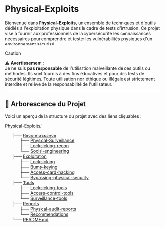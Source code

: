 # Physical-Exploits

Bienvenue dans **Physical-Exploits**, un ensemble de techniques et d'outils dédiés à l'exploitation physique dans le cadre de tests d'intrusion. Ce projet vise à fournir aux professionnels de la cybersécurité les connaissances nécessaires pour comprendre et tester les vulnérabilités physiques d'un environnement sécurisé.

> [!CAUTION]  
> ⚠️ **Avertissement :**  
> Je ne suis **pas responsable** de l'utilisation malveillante de ces outils ou méthodes. Ils sont fournis à des fins éducatives et pour des tests de sécurité légitimes. Toute utilisation non éthique ou illégale est strictement interdite et relève de la responsabilité de l'utilisateur.

---

## 📁 Arborescence du Projet

Voici un aperçu de la structure du projet avec des liens cliquables :

Physical-Exploits/
<ul style="list-style-type: none;">
  <li>├── <a href="./Reconnaissance/">Reconnaissance</a>
    <ul style="list-style-type: none;">
      <li>├── <a href="./Reconnaissance/Physical-Surveillance/">Physical-Surveillance</a></li>
      <li>├── <a href="./Reconnaissance/Lockpicking-recon/">Lockpicking-recon</a></li>
      <li>└── <a href="./Reconnaissance/Social-engineering/">Social-engineering</a></li>
    </ul>
  </li>

  <li>├── <a href="./Exploitation/">Exploitation</a>
    <ul style="list-style-type: none;">
      <li>├── <a href="./Exploitation/Lockpicking/">Lockpicking</a></li>
      <li>├── <a href="./Exploitation/Bump-keying/">Bump-keying</a></li>
      <li>├── <a href="./Exploitation/Access-card-hacking/">Access-card-hacking</a></li>
      <li>└── <a href="./Exploitation/Bypassing-physical-security/">Bypassing-physical-security</a></li>
    </ul>
  </li>

  <li>├── <a href="./Tools/">Tools</a>
    <ul style="list-style-type: none;">
      <li>├── <a href="./Tools/Lockpicking-tools/">Lockpicking-tools</a></li>
      <li>├── <a href="./Tools/Access-control-tools/">Access-control-tools</a></li>
      <li>└── <a href="./Tools/Surveillance-tools/">Surveillance-tools</a></li>
    </ul>
  </li>

  <li>├── <a href="./Reports/">Reports</a>
    <ul style="list-style-type: none;">
      <li>├── <a href="./Reports/Physical-audit-reports/">Physical-audit-reports</a></li>
      <li>└── <a href="./Reports/Recommendations/">Recommendations</a></li>
    </ul>
  </li>

  <li>└── <a href="./README.md">README.md</a></li>
</ul>

